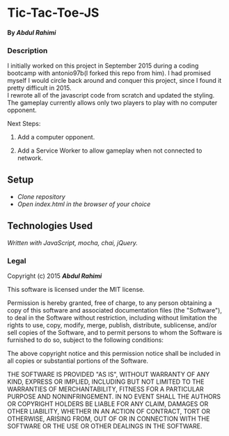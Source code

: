 
# Tic-Tac-Toe-JS

#### By _**Abdul Rahimi**_

### Description

I initially worked on this project in September 2015 during a coding bootcamp with antonio97b(I forked this repo from him). 
I had promised myself I would circle back around and conquer this project, since I found it pretty difficult in 2015.  
I rewrote all of the javascript code from scratch and updated the styling.  The gameplay currently allows only two players to play with no computer opponent.

Next Steps:

1) Add a computer opponent.

2) Add a Service Worker to allow gameplay when not connected to network.

## Setup

* _Clone repository_
* _Open index.html in the browser of your choice_

## Technologies Used

_Written with JavaScript, mocha, chai, jQuery._

### Legal


Copyright (c) 2015 **_Abdul Rahimi_**

This software is licensed under the MIT license.

Permission is hereby granted, free of charge, to any person obtaining a copy
of this software and associated documentation files (the "Software"), to deal
in the Software without restriction, including without limitation the rights
to use, copy, modify, merge, publish, distribute, sublicense, and/or sell
copies of the Software, and to permit persons to whom the Software is
furnished to do so, subject to the following conditions:

The above copyright notice and this permission notice shall be included in
all copies or substantial portions of the Software.

THE SOFTWARE IS PROVIDED "AS IS", WITHOUT WARRANTY OF ANY KIND, EXPRESS OR
IMPLIED, INCLUDING BUT NOT LIMITED TO THE WARRANTIES OF MERCHANTABILITY,
FITNESS FOR A PARTICULAR PURPOSE AND NONINFRINGEMENT. IN NO EVENT SHALL THE
AUTHORS OR COPYRIGHT HOLDERS BE LIABLE FOR ANY CLAIM, DAMAGES OR OTHER
LIABILITY, WHETHER IN AN ACTION OF CONTRACT, TORT OR OTHERWISE, ARISING FROM,
OUT OF OR IN CONNECTION WITH THE SOFTWARE OR THE USE OR OTHER DEALINGS IN
THE SOFTWARE.
